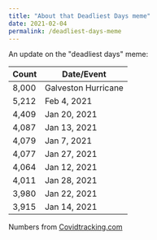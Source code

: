 ```yaml
---
title: "About that Deadliest Days meme"
date: 2021-02-04
permalink: /deadliest-days-meme
---
```


An update on the "deadliest days" meme:

| Count | Date/Event|
| --- | --- |
| 8,000 | Galveston Hurricane |
| 5,212 | Feb 4, 2021 |
| 4,409 | Jan 20, 2021 |
| 4,087 | Jan 13, 2021 |
| 4,079 | Jan 7, 2021 |
| 4,077 | Jan 27, 2021 |
| 4,064 | Jan 12, 2021 |
| 4,011 | Jan 28, 2021 |
| 3,980 | Jan 22, 2021 |
| 3,915 | Jan 14, 2021 |

Numbers from [Covidtracking.com](https://covidtracking.com/data/national/deaths)
